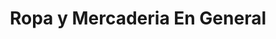 ---
title: "Ropa y Mercaderia En General"
url: /pavas/ropa-y-mercaderia-en-general/
shop: Allgemein
---